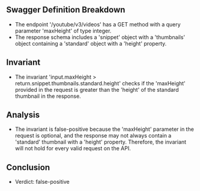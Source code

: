 ## Swagger Definition Breakdown
- The endpoint '/youtube/v3/videos' has a GET method with a query parameter 'maxHeight' of type integer.
- The response schema includes a 'snippet' object with a 'thumbnails' object containing a 'standard' object with a 'height' property.

## Invariant
- The invariant 'input.maxHeight > return.snippet.thumbnails.standard.height' checks if the 'maxHeight' provided in the request is greater than the 'height' of the standard thumbnail in the response.

## Analysis
- The invariant is false-positive because the 'maxHeight' parameter in the request is optional, and the response may not always contain a 'standard' thumbnail with a 'height' property. Therefore, the invariant will not hold for every valid request on the API.

## Conclusion
- Verdict: false-positive
